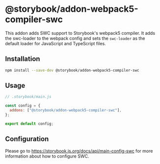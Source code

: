 # @storybook/addon-webpack5-compiler-swc

This addon adds SWC support to Storybook's webpack5 compiler. It adds the swc-loader to the webpack config and sets the `swc-loader` as the default loader for JavaScript and TypeScript files.

## Installation

```sh
npm install --save-dev @storybook/addon-webpack5-compiler-swc
```

## Usage

```js
// .storybook/main.js

const config = {
  addons: ["@storybook/addon-webpack5-compiler-swc"],
};

export default config;
```

## Configuration

Please go to https://storybook.js.org/docs/api/main-config-swc for more information about how to configure SWC.
